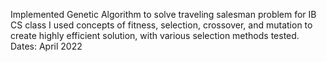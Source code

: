 Implemented Genetic Algorithm to solve traveling salesman problem for IB CS class
I used concepts of fitness, selection, crossover, and mutation to create highly efficient solution, with various selection methods tested. Dates: April 2022
